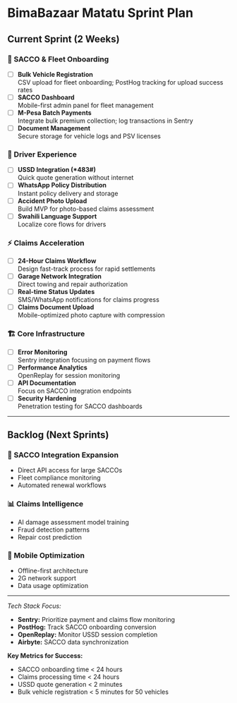 <!--
CODE QUALITY:
- Shell page.tsx to server component
- Refactor Types, Forms, Zod Schemas, Components

[TIME: 8HRS]
[WHEN: SATURDAY]
-->

# BimaBazaar Matatu Sprint Plan

## Current Sprint (2 Weeks)

### 🚗 SACCO & Fleet Onboarding

- [ ] **Bulk Vehicle Registration**  
       CSV upload for fleet onboarding; PostHog tracking for upload success rates
- [ ] **SACCO Dashboard**  
       Mobile-first admin panel for fleet management
- [ ] **M-Pesa Batch Payments**  
       Integrate bulk premium collection; log transactions in Sentry
- [ ] **Document Management**  
       Secure storage for vehicle logs and PSV licenses

### 📱 Driver Experience

- [ ] **USSD Integration (\*483#)**  
       Quick quote generation without internet
- [ ] **WhatsApp Policy Distribution**  
       Instant policy delivery and storage
- [ ] **Accident Photo Upload**  
       Build MVP for photo-based claims assessment
- [ ] **Swahili Language Support**  
       Localize core flows for drivers

### ⚡ Claims Acceleration

- [ ] **24-Hour Claims Workflow**  
       Design fast-track process for rapid settlements
- [ ] **Garage Network Integration**  
       Direct towing and repair authorization
- [ ] **Real-time Status Updates**  
       SMS/WhatsApp notifications for claims progress
- [ ] **Claims Document Upload**  
       Mobile-optimized photo capture with compression

### 🏗 Core Infrastructure

- [ ] **Error Monitoring**  
       Sentry integration focusing on payment flows
- [ ] **Performance Analytics**  
       OpenReplay for session monitoring
- [ ] **API Documentation**  
       Focus on SACCO integration endpoints
- [ ] **Security Hardening**  
       Penetration testing for SACCO dashboards

---

## Backlog (Next Sprints)

### 🔄 SACCO Integration Expansion

- Direct API access for large SACCOs
- Fleet compliance monitoring
- Automated renewal workflows

### 📊 Claims Intelligence

- AI damage assessment model training
- Fraud detection patterns
- Repair cost prediction

### 📱 Mobile Optimization

- Offline-first architecture
- 2G network support
- Data usage optimization

---

_Tech Stack Focus:_

- **Sentry:** Prioritize payment and claims flow monitoring
- **PostHog:** Track SACCO onboarding conversion
- **OpenReplay:** Monitor USSD session completion
- **Airbyte:** SACCO data synchronization

**Key Metrics for Success:**

- SACCO onboarding time < 24 hours
- Claims processing time < 24 hours
- USSD quote generation < 2 minutes
- Bulk vehicle registration < 5 minutes for 50 vehicles
